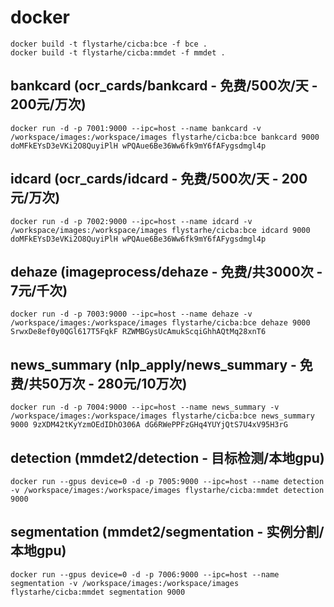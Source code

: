 # docker
```
docker build -t flystarhe/cicba:bce -f bce .
docker build -t flystarhe/cicba:mmdet -f mmdet .
```

## bankcard (ocr_cards/bankcard - 免费/500次/天 - 200元/万次)
```
docker run -d -p 7001:9000 --ipc=host --name bankcard -v /workspace/images:/workspace/images flystarhe/cicba:bce bankcard 9000 doMFkEYsD3eVKi2O8QuyiPlH wPQAue6Be36Ww6fk9mY6fAFygsdmgl4p
```

## idcard (ocr_cards/idcard - 免费/500次/天 - 200元/万次)
```
docker run -d -p 7002:9000 --ipc=host --name idcard -v /workspace/images:/workspace/images flystarhe/cicba:bce idcard 9000 doMFkEYsD3eVKi2O8QuyiPlH wPQAue6Be36Ww6fk9mY6fAFygsdmgl4p
```

## dehaze (imageprocess/dehaze - 免费/共3000次 - 7元/千次)
```
docker run -d -p 7003:9000 --ipc=host --name dehaze -v /workspace/images:/workspace/images flystarhe/cicba:bce dehaze 9000 SrwxDe8ef0y0QGl617T5FqkF RZWMBGysUcAmukScqiGhhAQtMq28xnT6
```

## news_summary (nlp_apply/news_summary - 免费/共50万次 - 280元/10万次)
```
docker run -d -p 7004:9000 --ipc=host --name news_summary -v /workspace/images:/workspace/images flystarhe/cicba:bce news_summary 9000 9zXDM42tKyYzmOEdIDhO306A dG6RWePPFzGHq4YUYjQtS7U4xV95H3rG
```

## detection (mmdet2/detection - 目标检测/本地gpu)
```
docker run --gpus device=0 -d -p 7005:9000 --ipc=host --name detection -v /workspace/images:/workspace/images flystarhe/cicba:mmdet detection 9000
```

## segmentation (mmdet2/segmentation - 实例分割/本地gpu)
```
docker run --gpus device=0 -d -p 7006:9000 --ipc=host --name segmentation -v /workspace/images:/workspace/images flystarhe/cicba:mmdet segmentation 9000
```
